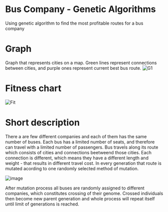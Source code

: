 # Bus Company - Genetic Algorithms
Using genetic algorithm to find the most profitable routes for a bus company

# Graph
Graph that represents cities on a map. Green lines represent connections between cities, and purple ones represent current best bus route.
![G1](https://user-images.githubusercontent.com/37414943/60082755-b149ad00-9734-11e9-971f-d8004ace4970.JPG)

# Fitness chart
![Fit](https://user-images.githubusercontent.com/37414943/60082839-e1914b80-9734-11e9-9d95-ee1c39032d83.JPG)

# Short description
There a are few different companies and each of them has the same number of buses. Each bus has a limited number of seats, and therefore can travel with a limited number of passengers. Bus travels along its route which consists of cities and connections beetweend those cities. Each connection is different, which means they have a different length and weight - that results in different travel cost. In every generation that route is mutated acording to one randomly selected method of mutation.

![image](https://user-images.githubusercontent.com/37414943/60104132-1ca97400-9761-11e9-965c-68dcb8b51db1.png)

After mutation process all buses are randomly assigned to different companies, which constitutes crossing of their genome. Crossed individuals then become new parent generation and whole process will repeat itself until limit of generations is reached.



